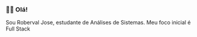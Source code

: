### 👨‍🎓 Olá!
Sou Roberval Jose, estudante de Análises de Sistemas.
Meu foco inicial é Full Stack

<div>
  <imag height="190em" src=" https://github-readme-stats.vercel.app/api?username=robervaljose&show_icons=true$theme=radical,"/>
</div>
